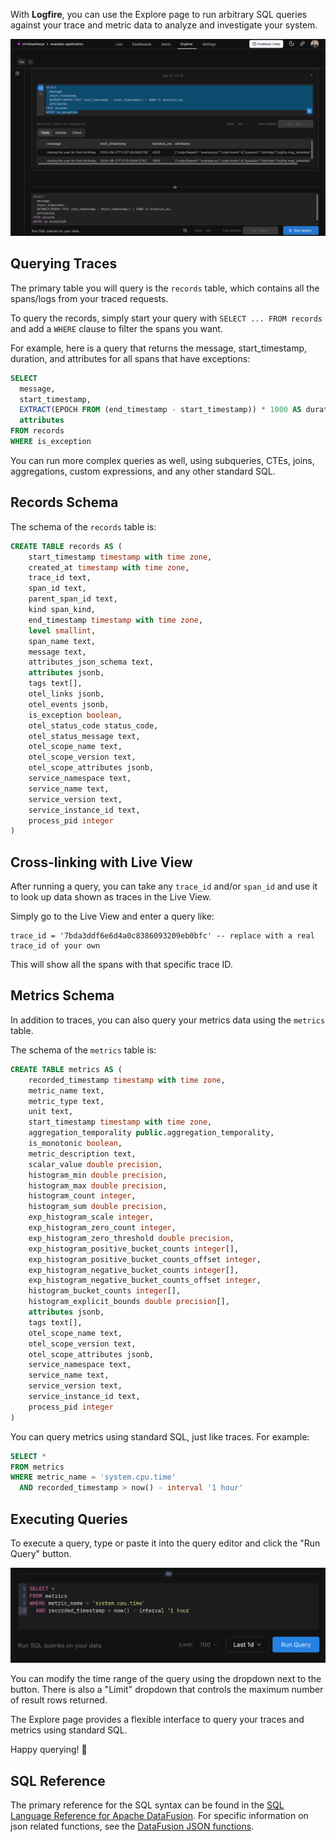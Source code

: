 With **Logfire**, you can use the Explore page to run arbitrary SQL queries against your trace and metric data to
analyze and investigate your system.

![Logfire explore screen](../../images/guide/browser-explore-full.png)

## Querying Traces

The primary table you will query is the `records` table, which contains all the spans/logs from your traced requests.

To query the records, simply start your query with `SELECT ... FROM records` and add a `WHERE` clause to filter the
spans you want.

For example, here is a query that returns the message, start_timestamp, duration, and attributes for all spans that
have exceptions:

```sql
SELECT
  message,
  start_timestamp,
  EXTRACT(EPOCH FROM (end_timestamp - start_timestamp)) * 1000 AS duration_ms,
  attributes
FROM records
WHERE is_exception
```

You can run more complex queries as well, using subqueries, CTEs, joins, aggregations, custom expressions,
and any other standard SQL.

## Records Schema

The schema of the `records` table is:

```sql
CREATE TABLE records AS (
    start_timestamp timestamp with time zone,
    created_at timestamp with time zone,
    trace_id text,
    span_id text,
    parent_span_id text,
    kind span_kind,
    end_timestamp timestamp with time zone,
    level smallint,
    span_name text,
    message text,
    attributes_json_schema text,
    attributes jsonb,
    tags text[],
    otel_links jsonb,
    otel_events jsonb,
    is_exception boolean,
    otel_status_code status_code,
    otel_status_message text,
    otel_scope_name text,
    otel_scope_version text,
    otel_scope_attributes jsonb,
    service_namespace text,
    service_name text,
    service_version text,
    service_instance_id text,
    process_pid integer
)
```

## Cross-linking with Live View

After running a query, you can take any `trace_id` and/or `span_id` and use it to look up data shown as traces
in the Live View.

Simply go to the Live View and enter a query like:

```
trace_id = '7bda3ddf6e6d4a0c8386093209eb0bfc' -- replace with a real trace_id of your own
```

This will show all the spans with that specific trace ID.

## Metrics Schema

In addition to traces, you can also query your metrics data using the `metrics` table.

The schema of the `metrics` table is:

```sql
CREATE TABLE metrics AS (
    recorded_timestamp timestamp with time zone,
    metric_name text,
    metric_type text,
    unit text,
    start_timestamp timestamp with time zone,
    aggregation_temporality public.aggregation_temporality,
    is_monotonic boolean,
    metric_description text,
    scalar_value double precision,
    histogram_min double precision,
    histogram_max double precision,
    histogram_count integer,
    histogram_sum double precision,
    exp_histogram_scale integer,
    exp_histogram_zero_count integer,
    exp_histogram_zero_threshold double precision,
    exp_histogram_positive_bucket_counts integer[],
    exp_histogram_positive_bucket_counts_offset integer,
    exp_histogram_negative_bucket_counts integer[],
    exp_histogram_negative_bucket_counts_offset integer,
    histogram_bucket_counts integer[],
    histogram_explicit_bounds double precision[],
    attributes jsonb,
    tags text[],
    otel_scope_name text,
    otel_scope_version text,
    otel_scope_attributes jsonb,
    service_namespace text,
    service_name text,
    service_version text,
    service_instance_id text,
    process_pid integer
)
```

You can query metrics using standard SQL, just like traces. For example:

```sql
SELECT *
FROM metrics
WHERE metric_name = 'system.cpu.time'
  AND recorded_timestamp > now() - interval '1 hour'
```

## Executing Queries

To execute a query, type or paste it into the query editor and click the "Run Query" button.

![Logfire explore screen](../../images/guide/browser-explore-run-query.png)

You can modify the time range of the query using the dropdown next to the button. There is also a "Limit" dropdown that
controls the maximum number of result rows returned.

The Explore page provides a flexible interface to query your traces and metrics using standard SQL.

Happy querying! :rocket:


## SQL Reference

The primary reference for the SQL syntax can be found in the [SQL Language Reference for Apache DataFusion](https://datafusion.apache.org/user-guide/sql/index.html). For specific information on json related functions, see the [DataFusion JSON functions](https://github.com/datafusion-contrib/datafusion-functions-json).

